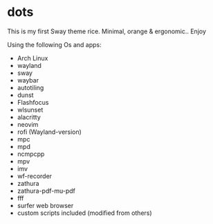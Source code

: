 # dots

This is my first Sway theme rice. Minimal, orange & ergonomic.. Enjoy 

Using the following Os and apps:
* Arch Linux
* wayland
* sway
* waybar
* autotiling
* dunst
* Flashfocus
* wlsunset
* alacritty
* neovim
* rofi (Wayland-version)
* mpc
* mpd
* ncmpcpp
* mpv
* imv
* wf-recorder
* zathura
* zathura-pdf-mu-pdf
* fff
* surfer web browser
* custom scripts included (modified from others)

